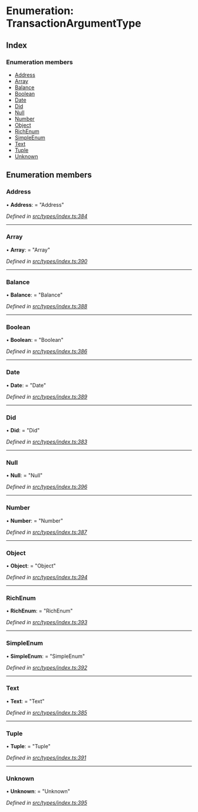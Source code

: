 # Enumeration: TransactionArgumentType

## Index

### Enumeration members

* [Address](types.transactionargumenttype.md#address)
* [Array](types.transactionargumenttype.md#array)
* [Balance](types.transactionargumenttype.md#balance)
* [Boolean](types.transactionargumenttype.md#boolean)
* [Date](types.transactionargumenttype.md#date)
* [Did](types.transactionargumenttype.md#did)
* [Null](types.transactionargumenttype.md#null)
* [Number](types.transactionargumenttype.md#number)
* [Object](types.transactionargumenttype.md#object)
* [RichEnum](types.transactionargumenttype.md#richenum)
* [SimpleEnum](types.transactionargumenttype.md#simpleenum)
* [Text](types.transactionargumenttype.md#text)
* [Tuple](types.transactionargumenttype.md#tuple)
* [Unknown](types.transactionargumenttype.md#unknown)

## Enumeration members

###  Address

• **Address**: = "Address"

*Defined in [src/types/index.ts:384](https://github.com/PolymathNetwork/polymesh-sdk/blob/73feada/src/types/index.ts#L384)*

___

###  Array

• **Array**: = "Array"

*Defined in [src/types/index.ts:390](https://github.com/PolymathNetwork/polymesh-sdk/blob/73feada/src/types/index.ts#L390)*

___

###  Balance

• **Balance**: = "Balance"

*Defined in [src/types/index.ts:388](https://github.com/PolymathNetwork/polymesh-sdk/blob/73feada/src/types/index.ts#L388)*

___

###  Boolean

• **Boolean**: = "Boolean"

*Defined in [src/types/index.ts:386](https://github.com/PolymathNetwork/polymesh-sdk/blob/73feada/src/types/index.ts#L386)*

___

###  Date

• **Date**: = "Date"

*Defined in [src/types/index.ts:389](https://github.com/PolymathNetwork/polymesh-sdk/blob/73feada/src/types/index.ts#L389)*

___

###  Did

• **Did**: = "Did"

*Defined in [src/types/index.ts:383](https://github.com/PolymathNetwork/polymesh-sdk/blob/73feada/src/types/index.ts#L383)*

___

###  Null

• **Null**: = "Null"

*Defined in [src/types/index.ts:396](https://github.com/PolymathNetwork/polymesh-sdk/blob/73feada/src/types/index.ts#L396)*

___

###  Number

• **Number**: = "Number"

*Defined in [src/types/index.ts:387](https://github.com/PolymathNetwork/polymesh-sdk/blob/73feada/src/types/index.ts#L387)*

___

###  Object

• **Object**: = "Object"

*Defined in [src/types/index.ts:394](https://github.com/PolymathNetwork/polymesh-sdk/blob/73feada/src/types/index.ts#L394)*

___

###  RichEnum

• **RichEnum**: = "RichEnum"

*Defined in [src/types/index.ts:393](https://github.com/PolymathNetwork/polymesh-sdk/blob/73feada/src/types/index.ts#L393)*

___

###  SimpleEnum

• **SimpleEnum**: = "SimpleEnum"

*Defined in [src/types/index.ts:392](https://github.com/PolymathNetwork/polymesh-sdk/blob/73feada/src/types/index.ts#L392)*

___

###  Text

• **Text**: = "Text"

*Defined in [src/types/index.ts:385](https://github.com/PolymathNetwork/polymesh-sdk/blob/73feada/src/types/index.ts#L385)*

___

###  Tuple

• **Tuple**: = "Tuple"

*Defined in [src/types/index.ts:391](https://github.com/PolymathNetwork/polymesh-sdk/blob/73feada/src/types/index.ts#L391)*

___

###  Unknown

• **Unknown**: = "Unknown"

*Defined in [src/types/index.ts:395](https://github.com/PolymathNetwork/polymesh-sdk/blob/73feada/src/types/index.ts#L395)*
